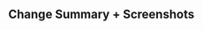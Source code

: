 <!-- PR prefix should be: feat, fix, or chore, e.g. feat(ui): description -->

## Change Summary + Screenshots
